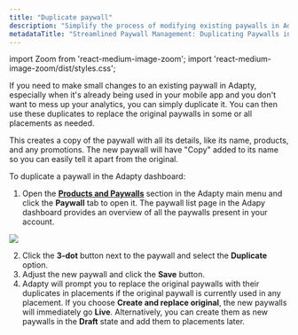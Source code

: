 ```yaml
---
title: "Duplicate paywall"
description: "Simplify the process of modifying existing paywalls in Adapty by duplicating them, preserving analytics integrity while making minor adjustments. Learn how to efficiently duplicate paywalls for seamless replacement as needed"
metadataTitle: "Streamlined Paywall Management: Duplicating Paywalls in Adapty"
---
```


import Zoom from 'react-medium-image-zoom';
import 'react-medium-image-zoom/dist/styles.css';

If you need to make small changes to an existing paywall in Adapty, especially when it's already being used in your mobile app and you don't want to mess up your analytics, you can simply duplicate it. You can then use these duplicates to replace the original paywalls in some or all placements as needed.

This creates a copy of the paywall with all its details, like its name, products, and any promotions. The new paywall will have "Copy" added to its name so you can easily tell it apart from the original. 

To duplicate a paywall in the Adapty dashboard:

1. Open the [**Products and Paywalls**](https://app.adapty.io/paywalls) section in the Adapty main menu and click the **Paywall** tab to open it. The paywall list page in the Adapy dashboard provides an overview of all the paywalls present in your account.


<Zoom>
  <img src={require('./img/07f592d-duplicate_paywall.webp').default}
  style={{
    border: '1px solid #727272', /* border width and color */
    width: '700px', /* image width */
    display: 'block', /* for alignment */
    margin: '0 auto' /* center alignment */
  }}
/>
</Zoom>





2. Click the **3-dot** button next to the paywall and select the **Duplicate** option.
3. Adjust the new paywall and click the **Save** button.
4. Adapty will prompt you to replace the original paywalls with their duplicates in placements if the original paywall is currently used in any placement. If you choose **Create and replace original**, the new paywalls will immediately go **Live**. Alternatively, you can create them as new paywalls in the **Draft** state and add them to placements later.